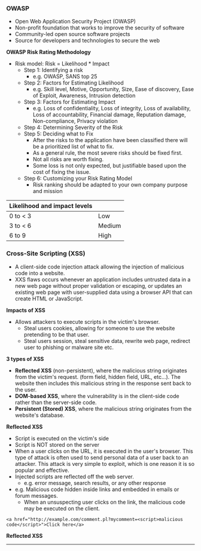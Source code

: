 ### OWASP
- Open Web Application Security Project (OWASP)
- Non-profit foundation that works to improve the security of software
- Community-led open source software projects
- Source for developers and technologies to secure the web

**OWASP Risk Rating Methodology**
- Risk model: Risk = Likelihood * Impact
	- Step 1: Identifying a risk
		- e.g. OWASP, SANS top 25
	- Step 2: Factors for Estimating Likelihood
		- e.g. Skill level, Motive, Opportunity, Size, Ease of discovery, Ease of Exploit, Awareness, Intrusion detection
	- Step 3: Factors for Estimating Impact
		- e.g. Loss of confidentiality, Loss of integrity, Loss of availability, Loss of accountability, Financial damage, Reputation damage, Non-compliance, Privacy violation
	- Step 4: Determining Severity of the Risk
	- Step 5: Deciding what to Fix 
		- After the risks to the application have been classified there will be a prioritized list of what to fix.
		- As a general rule, the most severe risks should be fixed first.
		- Not all risks are worth fixing.
		- Some loss is not only expected, but justifiable based upon the cost of fixing the issue.
	- Step 6: Customizing your Risk Rating Model
		- Risk ranking should be adapted to your own company purpose and mission

| Likelihood and impact levels| |
|-----------|-------|
|0 to < 3| Low|
|3 to < 6| Medium|
|6 to 9| High|

### Cross-Site Scripting (XSS)
- A client-side code injection attack allowing the injection of malicious code into a website.
- XXS flaws occurs whenever an application includes untrusted data in a new web page without proper validation or escaping, or updates an existing web page with user-supplied data using a browser API that can create HTML or JavaScript.

**Impacts of XSS**
- Allows attackers to execute scripts in the victim's browser.
	- Steal users cookies, allowing for someone to use the website pretending to be that user.
	- Steal users session, steal sensitive data, rewrite web page, redirect user to phishing or malware site etc.

**3 types of XSS**
- **Reflected XSS** (non-persistent), where the malicious string originates from the victim's request. (form field, hidden field, URL, etc...). The website then includes this malicious string in the response sent back to the user.
- **DOM-based XSS**, where the vulnerability is in the client-side code rather than the server-side code.
- **Persistent (Stored) XSS**, where the malicious string originates from the website's database.

**Reflected XSS**
- Script is executed on the victim's side
- Script is NOT stored on the server
- When a user clicks on the URL, it is executed in the user's browser. This type of attack is often used to send personal data of a user back to an attacker. This attack is very simple to exploit, which is one reason it is so popular and effective.
- Injected scripts are reflected off the web server.
	- e.g. error message, search results, or any other response
- e.g. Malicious code hidden inside links and embedded in emails or forum messages.
	- When an unsuspecting user clicks on the link, the malicious code may be executed on the client.
```
<a href="http://example.com/comment.pl?mycomment=<script>malicious code</script>">Click here</a>
```

**Reflected XSS**
****